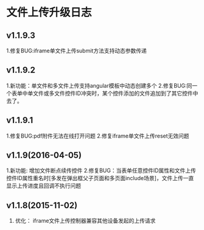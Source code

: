 # 文件上传升级日志

## v1.1.9.3
1.修复BUG:iframe单文件上传submit方法支持动态参数传递

## v1.1.9.2
1.新功能：单文件和多文件上传支持angular模板中动态创建多个
2.修复BUG:同一个表单中单文件或多文件控件ID冲突时，某个控件添加的文件追加到了其它控件中去了。

## v1.1.9.1
1.修复BUG:pdf附件无法在线打开问题
2.修复iframe单文件上传reset无效问题


## v1.1.9(2016-04-05)
1.新功能: 增加文件断点续传控件
2.修复BUG：当表单任意控件ID属性和文件上传控件ID属性重名时[多发在弹出框父子页面和多页面include场景]，文件上传一直显示上传进度且回调不执行问题



## v1.1.8(2015-11-02)

1. 优化： iframe文件上传控制器兼容其他设备发起的上传请求
